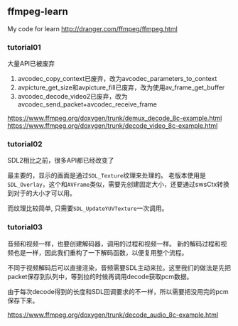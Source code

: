 ## ffmpeg-learn

My code for learn
http://dranger.com/ffmpeg/ffmpeg.html

### tutorial01

大量API已被废弃

1. avcodec_copy_context已废弃，改为avcodec_parameters_to_context
2. avpicture_get_size和avpicture_fill已废弃，改为使用av_frame_get_buffer
3. avcodec_decode_video2已废弃，改为avcodec_send_packet+avcodec_receive_frame

https://www.ffmpeg.org/doxygen/trunk/demux_decode_8c-example.html
https://www.ffmpeg.org/doxygen/trunk/decode_video_8c-example.html

### tutorial02

SDL2相比之前，很多API都已经改变了

最主要的，显示的画面是通过`SDL_Texture`纹理来处理的。
老版本使用是`SDL_Overlay`，这个和`AVFrame`类似，需要先创建固定大小，还要通过swsCtx转换到对于的大小才可以用。

而纹理比较简单, 只需要`SDL_UpdateYUVTexture`一次调用。

### tutorial03

音频和视频一样，也要创建解码器，调用的过程和视频一样。
新的解码过程和视频也是一样，因此我们重构了一下解码函数，以便复用整个流程。

不同于视频解码后可以直接渲染，音频需要SDL主动来拉。这里我们的做法是先把packet保存到队列中，等到拉的时候再调用decode获取pcm数据。

由于每次decode得到的长度和SDL回调要求的不一样，所以需要把没用完的pcm保存下来。

https://www.ffmpeg.org/doxygen/trunk/decode_audio_8c-example.html